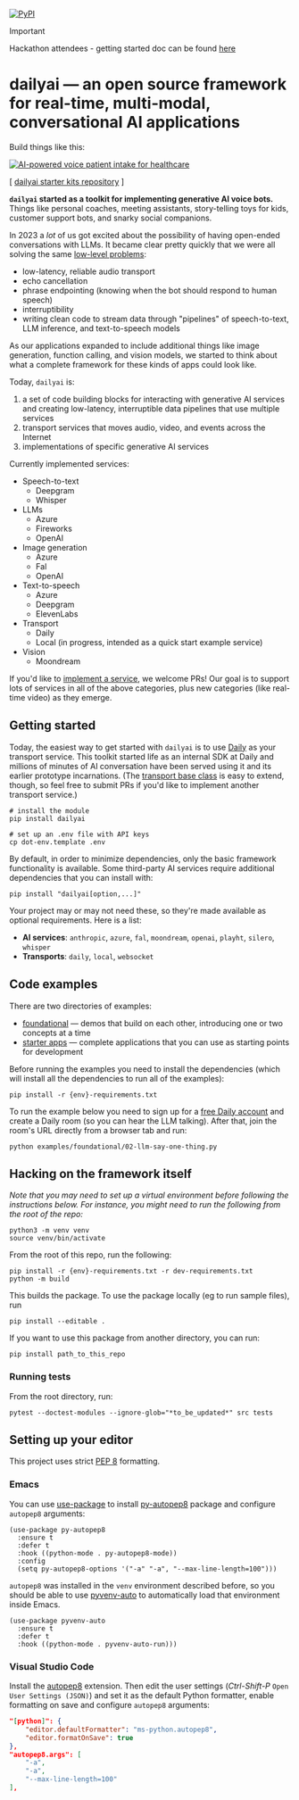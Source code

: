 [![PyPI](https://img.shields.io/pypi/v/dailyai)](https://pypi.org/project/dailyai)

> [!IMPORTANT]
> Hackathon attendees - getting started doc can be found [here]([[https://www.notion.so/dailyco/Daily-AI-ff356d3a799649e583fa91c1ccfe0d87?pvs=4](https://dailyco.notion.site/Daily-AI-ff356d3a799649e583fa91c1ccfe0d87)](https://dailyco.notion.site/Daily-AI-ff356d3a799649e583fa91c1ccfe0d87))


# dailyai — an open source framework for real-time, multi-modal, conversational AI applications

Build things like this:

[![AI-powered voice patient intake for healthcare](https://img.youtube.com/vi/lDevgsp9vn0/0.jpg)](https://www.youtube.com/watch?v=lDevgsp9vn0)

[ [dailyai starter kits repository](https://github.com/daily-co/dailyai-examples) ]

**`dailyai` started as a toolkit for implementing generative AI voice bots.** Things like personal coaches, meeting assistants, story-telling toys for kids, customer support bots, and snarky social companions.

In 2023 a _lot_ of us got excited about the possibility of having open-ended conversations with LLMs. It became clear pretty quickly that we were all solving the same [low-level problems](https://www.daily.co/blog/how-to-talk-to-an-llm-with-your-voice/):

- low-latency, reliable audio transport
- echo cancellation
- phrase endpointing (knowing when the bot should respond to human speech)
- interruptibility
- writing clean code to stream data through "pipelines" of speech-to-text, LLM inference, and text-to-speech models

As our applications expanded to include additional things like image generation, function calling, and vision models, we started to think about what a complete framework for these kinds of apps could look like.

Today, `dailyai` is:

1. a set of code building blocks for interacting with generative AI services and creating low-latency, interruptible data pipelines that use multiple services
2. transport services that moves audio, video, and events across the Internet
3. implementations of specific generative AI services

Currently implemented services:

- Speech-to-text
  - Deepgram
  - Whisper
- LLMs
  - Azure
  - Fireworks
  - OpenAI
- Image generation
  - Azure
  - Fal
  - OpenAI
- Text-to-speech
  - Azure
  - Deepgram
  - ElevenLabs
- Transport
  - Daily
  - Local (in progress, intended as a quick start example service)
- Vision
  - Moondream

If you'd like to [implement a service](<(https://github.com/daily-co/daily-ai-sdk/tree/main/src/dailyai/services)>), we welcome PRs! Our goal is to support lots of services in all of the above categories, plus new categories (like real-time video) as they emerge.

## Getting started

Today, the easiest way to get started with `dailyai` is to use [Daily](https://www.daily.co/) as your transport service. This toolkit started life as an internal SDK at Daily and millions of minutes of AI conversation have been served using it and its earlier prototype incarnations. (The [transport base class](https://github.com/daily-co/daily-ai-sdk/blob/main/src/dailyai/transports/abstract_transport.py) is easy to extend, though, so feel free to submit PRs if you'd like to implement another transport service.)

```
# install the module
pip install dailyai

# set up an .env file with API keys
cp dot-env.template .env
```

By default, in order to minimize dependencies, only the basic framework functionality is available. Some third-party AI services require additional
dependencies that you can install with:

```
pip install "dailyai[option,...]"
```

Your project may or may not need these, so they're made available as optional requirements. Here is a list:

- **AI services**: `anthropic`, `azure`, `fal`, `moondream`, `openai`, `playht`, `silero`, `whisper`
- **Transports**: `daily`, `local`, `websocket`

## Code examples

There are two directories of examples:

- [foundational](https://github.com/daily-co/daily-ai-sdk/tree/main/examples/foundational) — demos that build on each other, introducing one or two concepts at a time
- [starter apps](https://github.com/daily-co/daily-ai-sdk/tree/main/examples/starter-apps) — complete applications that you can use as starting points for development

Before running the examples you need to install the dependencies (which will install all the dependencies to run all of the examples):

```
pip install -r {env}-requirements.txt
```

To run the example below you need to sign up for a [free Daily account](https://dashboard.daily.co/u/signup) and create a Daily room (so you can hear the LLM talking). After that, join the room's URL directly from a browser tab and run:

```
python examples/foundational/02-llm-say-one-thing.py
```

## Hacking on the framework itself

_Note that you may need to set up a virtual environment before following the instructions below. For instance, you might need to run the following from the root of the repo:_

```
python3 -m venv venv
source venv/bin/activate
```

From the root of this repo, run the following:

```
pip install -r {env}-requirements.txt -r dev-requirements.txt
python -m build
```

This builds the package. To use the package locally (eg to run sample files), run

```
pip install --editable .
```

If you want to use this package from another directory, you can run:

```
pip install path_to_this_repo
```

### Running tests

From the root directory, run:

```
pytest --doctest-modules --ignore-glob="*to_be_updated*" src tests
```

## Setting up your editor

This project uses strict [PEP 8](https://peps.python.org/pep-0008/) formatting.

### Emacs

You can use [use-package](https://github.com/jwiegley/use-package) to install [py-autopep8](https://codeberg.org/ideasman42/emacs-py-autopep8) package and configure `autopep8` arguments:

```elisp
(use-package py-autopep8
  :ensure t
  :defer t
  :hook ((python-mode . py-autopep8-mode))
  :config
  (setq py-autopep8-options '("-a" "-a", "--max-line-length=100")))
```

`autopep8` was installed in the `venv` environment described before, so you should be able to use [pyvenv-auto](https://github.com/ryotaro612/pyvenv-auto) to automatically load that environment inside Emacs.

```elisp
(use-package pyvenv-auto
  :ensure t
  :defer t
  :hook ((python-mode . pyvenv-auto-run)))

```

### Visual Studio Code

Install the
[autopep8](https://marketplace.visualstudio.com/items?itemName=ms-python.autopep8) extension. Then edit the user settings (_Ctrl-Shift-P_ `Open User Settings (JSON)`) and set it as the default Python formatter, enable formatting on save and configure `autopep8` arguments:

```json
"[python]": {
    "editor.defaultFormatter": "ms-python.autopep8",
    "editor.formatOnSave": true
},
"autopep8.args": [
    "-a",
    "-a",
    "--max-line-length=100"
],
```
